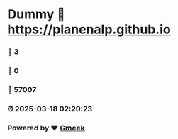 # Dummy :link: https://planenalp.github.io 
### :page_facing_up: [3](https://planenalp.github.io/tag.html) 
### :speech_balloon: 0 
### :hibiscus: 57007 
### :alarm_clock: 2025-03-18 02:20:23 
### Powered by :heart: [Gmeek](https://github.com/Meekdai/Gmeek)
